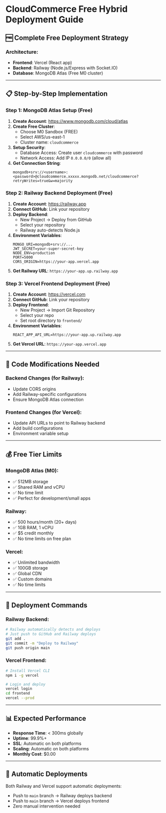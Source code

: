 # CloudCommerce Free Hybrid Deployment Guide

## 🆓 Complete Free Deployment Strategy

### **Architecture:**
- **Frontend**: Vercel (React app)
- **Backend**: Railway (Node.js/Express with Socket.IO)
- **Database**: MongoDB Atlas (Free M0 cluster)

---

## 📋 **Step-by-Step Implementation**

### **Step 1: MongoDB Atlas Setup (Free)**

1. **Create Account**: https://www.mongodb.com/cloud/atlas
2. **Create Free Cluster**:
   - Choose M0 Sandbox (FREE)
   - Select AWS/us-east-1
   - Cluster name: `cloudcommerce`
3. **Setup Security**:
   - Database Access: Create user `cloudcommerce` with password
   - Network Access: Add IP `0.0.0.0/0` (allow all)
4. **Get Connection String**:
   ```
   mongodb+srv://<username>:<password>@cloudcommerce.xxxxx.mongodb.net/cloudcommerce?retryWrites=true&w=majority
   ```

### **Step 2: Railway Backend Deployment (Free)**

1. **Create Account**: https://railway.app
2. **Connect GitHub**: Link your repository
3. **Deploy Backend**:
   - New Project → Deploy from GitHub
   - Select your repository
   - Railway auto-detects Node.js
4. **Environment Variables**:
   ```
   MONGO_URI=mongodb+srv://...
   JWT_SECRET=your-super-secret-key
   NODE_ENV=production
   PORT=5000
   CORS_ORIGIN=https://your-app.vercel.app
   ```
5. **Get Railway URL**: `https://your-app.up.railway.app`

### **Step 3: Vercel Frontend Deployment (Free)**

1. **Create Account**: https://vercel.com
2. **Connect GitHub**: Link your repository
3. **Deploy Frontend**:
   - New Project → Import Git Repository
   - Select your repo
   - Set root directory to `frontend/`
4. **Environment Variables**:
   ```
   REACT_APP_API_URL=https://your-app.up.railway.app
   ```
5. **Get Vercel URL**: `https://your-app.vercel.app`

---

## 🔧 **Code Modifications Needed**

### **Backend Changes** (for Railway):
- Update CORS origins
- Add Railway-specific configurations
- Ensure MongoDB Atlas connection

### **Frontend Changes** (for Vercel):
- Update API URLs to point to Railway backend
- Add build configurations
- Environment variable setup

---

## 💰 **Free Tier Limits**

### **MongoDB Atlas (M0):**
- ✅ 512MB storage
- ✅ Shared RAM and vCPU
- ✅ No time limit
- ✅ Perfect for development/small apps

### **Railway:**
- ✅ 500 hours/month (20+ days)
- ✅ 1GB RAM, 1 vCPU
- ✅ $5 credit monthly
- ✅ No time limits on free plan

### **Vercel:**
- ✅ Unlimited bandwidth
- ✅ 100GB storage
- ✅ Global CDN
- ✅ Custom domains
- ✅ No time limits

---

## 🚀 **Deployment Commands**

### **Railway Backend:**
```bash
# Railway automatically detects and deploys
# Just push to GitHub and Railway deploys
git add .
git commit -m "Deploy to Railway"
git push origin main
```

### **Vercel Frontend:**
```bash
# Install Vercel CLI
npm i -g vercel

# Login and deploy
vercel login
cd frontend
vercel --prod
```

---

## 📊 **Expected Performance**

- **Response Time**: < 300ms globally
- **Uptime**: 99.9%+
- **SSL**: Automatic on both platforms
- **Scaling**: Automatic on both platforms
- **Monthly Cost**: $0.00

---

## 🔄 **Automatic Deployments**

Both Railway and Vercel support automatic deployments:
- Push to `main` branch → Railway deploys backend
- Push to `main` branch → Vercel deploys frontend
- Zero manual intervention needed
